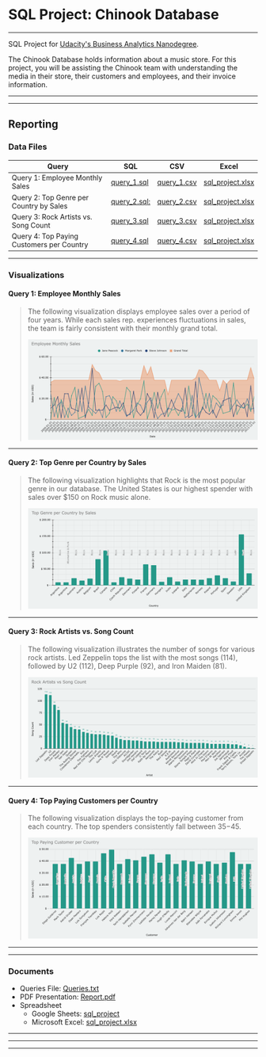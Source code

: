 # SQL Project: Chinook Database

---

SQL Project for [Udacity's Business Analytics Nanodegree](https://www.udacity.com/enrollment/nd098-oneten-t2).

The Chinook Database holds information about a music store. For this project, you will be assisting the Chinook team with understanding the media in their store, their customers and employees, and their invoice information.

---
---

## Reporting

### Data Files

| Query | SQL | CSV | Excel |
| ----- | --- | --- | ----- |
| Query 1: Employee Monthly Sales | [query_1.sql](./data/sql/query_1.sql) | [query_1.csv](./data/csv/query_1.csv) | [sql_project.xlsx](./data/xlsx/sql_project.xlsx) |
| Query 2: Top Genre per Country by Sales | [query_2.sql:](./data/sql/query_2.sql) | [query_2.csv](./data/csv/query_2.csv) | [sql_project.xlsx](./data/xlsx/sql_project.xlsx) |
| Query 3: Rock Artists vs. Song Count | [query_3.sql](./data/sql/query_3.sql) | [query_3.csv](./data/csv/query_3.csv) | [sql_project.xlsx](./data/xlsx/sql_project.xlsx) |
| Query 4: Top Paying Customers per Country | [query_4.sql](./data/sql/query_4.sql) | [query_4.csv](./data/csv/query_4.csv) | [sql_project.xlsx](./data/xlsx/sql_project.xlsx) |

---

### Visualizations

#### Query 1: Employee Monthly Sales

> The following visualization displays employee sales over a period of four years. While each sales rep. experiences fluctuations in sales, the team is fairly consistent with their monthly grand total.
>
> ![chart_1.png](./images/png/chart_1.png)

---

#### Query 2: Top Genre per Country by Sales

> The following visualization highlights that Rock is the most popular genre in our database. The United States is our highest spender with sales over $150 on Rock music alone.
>
> ![chart_2.png](./images/png/chart_2.png)

---

#### Query 3: Rock Artists vs. Song Count

> The following visualization illustrates the number of songs for various rock artists. Led Zeppelin tops the list with the most songs (114), followed by U2 (112), Deep Purple (92), and Iron Maiden (81).
>
> ![chart_3.png](./images/png/chart_3.png)

---

#### Query 4: Top Paying Customers per Country

> The following visualization displays the top-paying customer from each country. The top spenders consistently fall between $35-$45.
>
> ![chart_4.png](./images/png/chart_4.png)

---
---

### Documents

- Queries File: [Queries.txt](./SQL_Project/Queries.txt)
- PDF Presentation: [Report.pdf](./SQL_Project/report.pdf)
- Spreadsheet
  - Google Sheets: [sql_project](https://docs.google.com/spreadsheets/d/1O7LMYjJiHAP39wgg7giwlFQwC9hul8NxzL2cPUjfw-4/edit?usp=sharing)
  - Microsoft Excel: [sql_project.xlsx](./data/xlsx/sql_project.xlsx)

---
---
---
